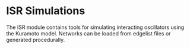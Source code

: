 # ISR Simulations

The ISR module contains tools for simulating interacting oscillators using the Kuramoto model. Networks can be loaded from edgelist files or generated procedurally.
